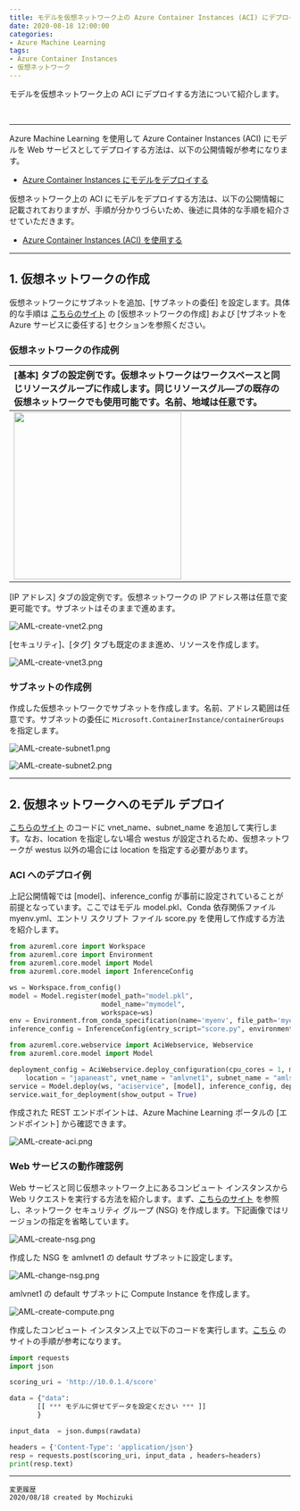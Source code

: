 ```yaml
---
title: モデルを仮想ネットワーク上の Azure Container Instances (ACI) にデプロイする方法について
date: 2020-08-18 12:00:00
categories:
- Azure Machine Learning
tags:
- Azure Container Instances
- 仮想ネットワーク
---
```

モデルを仮想ネットワーク上の ACI にデプロイする方法について紹介します。  
<!-- more -->
<br>

***
Azure Machine Learning を使用して Azure Container Instances (ACI) にモデルを Web サービスとしてデプロイする方法は、以下の公開情報が参考になります。  

- [Azure Container Instances にモデルをデプロイする](https://docs.microsoft.com/ja-jp/azure/machine-learning/how-to-deploy-azure-container-instance)  

仮想ネットワーク上の ACI にモデルをデプロイする方法は、以下の公開情報に記載されておりますが、手順が分かりづらいため、後述に具体的な手順を紹介させていただきます。

- [Azure Container Instances (ACI) を使用する](https://docs.microsoft.com/ja-jp/azure/machine-learning/how-to-enable-virtual-network#use-azure-container-instances-aci)  

---
## 1. 仮想ネットワークの作成
仮想ネットワークにサブネットを追加、[サブネットの委任] を設定します。具体的な手順は [こちらのサイト](https://docs.microsoft.com/ja-jp/azure/virtual-network/manage-subnet-delegation) の [仮想ネットワークの作成] および [サブネットを Azure サービスに委任する] セクションを参照ください。

### 仮想ネットワークの作成例
|[基本] タブの設定例です。仮想ネットワークはワークスペースと同じリソースグループに作成します。同じリソースグル―プの既存の仮想ネットワークでも使用可能です。名前、地域は任意です。|
|:--|
|<img src="https://jpmlblog.github.io/images/AML-deploy-aci-vnet/AML-create-vnet1.png" width=300px>|

[IP アドレス] タブの設定例です。仮想ネットワークの IP アドレス帯は任意で変更可能です。サブネットはそのままで進めます。  

![AML-create-vnet2.png](https://jpmlblog.github.io/images/AML-deploy-aci-vnet/AML-create-vnet2.png)

[セキュリティ]、[タグ] タブも既定のまま進め、リソースを作成します。

![AML-create-vnet3.png](https://jpmlblog.github.io/images/AML-deploy-aci-vnet/AML-create-vnet3.png)

### サブネットの作成例
作成した仮想ネットワークでサブネットを作成します。名前、アドレス範囲は任意です。サブネットの委任に `Microsoft.ContainerInstance/containerGroups` を指定します。  

![AML-create-subnet1.png](https://jpmlblog.github.io/images/AML-deploy-aci-vnet/AML-create-subnet1.png)

![AML-create-subnet2.png](https://jpmlblog.github.io/images/AML-deploy-aci-vnet/AML-create-subnet2.png)


---
## 2. 仮想ネットワークへのモデル デプロイ
[こちらのサイト](https://docs.microsoft.com/ja-jp/azure/machine-learning/how-to-deploy-azure-container-instance#using-the-sdk) のコードに vnet_name、subnet_name を追加して実行します。なお、location を指定しない場合 westus が設定されるため、仮想ネットワークが westus 以外の場合には location を指定する必要があります。  

### ACI へのデプロイ例
上記公開情報では [model]、inference_config が事前に設定されていることが前提となっています。ここではモデル model.pkl、Conda 依存関係ファイル myenv.yml、エントリ スクリプト ファイル score.py を使用して作成する方法を紹介します。  

```Python
from azureml.core import Workspace
from azureml.core import Environment
from azureml.core.model import Model
from azureml.core.model import InferenceConfig

ws = Workspace.from_config()
model = Model.register(model_path="model.pkl",
                       model_name="mymodel",
                       workspace=ws)
env = Environment.from_conda_specification(name='myenv', file_path='myenv.yml')
inference_config = InferenceConfig(entry_script="score.py", environment=env)
```

```Python
from azureml.core.webservice import AciWebservice, Webservice
from azureml.core.model import Model

deployment_config = AciWebservice.deploy_configuration(cpu_cores = 1, memory_gb = 1,
    location = "japaneast", vnet_name = "amlvnet1", subnet_name = "amlsubnet1")
service = Model.deploy(ws, "aciservice", [model], inference_config, deployment_config)
service.wait_for_deployment(show_output = True)
```

作成された REST エンドポイントは、Azure Machine Learning ポータルの [エンドポイント] から確認できます。  

![AML-create-aci.png](https://jpmlblog.github.io/images/AML-deploy-aci-vnet/AML-create-aci.png)  

### Web サービスの動作確認例
Web サービスと同じ仮想ネットワーク上にあるコンピュート インスタンスから Web リクエストを実行する方法を紹介します。まず、[こちらのサイト](https://docs.microsoft.com/ja-jp/azure/machine-learning/how-to-enable-virtual-network#compute-clusters--instances) を参照し、ネットワーク セキュリティ グループ (NSG) を作成します。下記画像ではリージョンの指定を省略しています。  

![AML-create-nsg.png](https://jpmlblog.github.io/images/AML-deploy-aci-vnet/AML-create-nsg.png)  

作成した NSG を amlvnet1 の default サブネットに設定します。  

![AML-change-nsg.png](https://jpmlblog.github.io/images/AML-deploy-aci-vnet/AML-change-nsg.png)  

amlvnet1 の default サブネットに Compute Instance を作成します。  

![AML-create-compute.png](https://jpmlblog.github.io/images/AML-deploy-aci-vnet/AML-create-compute.png)  

作成したコンピュート インスタンス上で以下のコードを実行します。[こちら](https://docs.microsoft.com/ja-jp/azure/machine-learning/how-to-consume-web-service#call-the-service-python) のサイトの手順が参考になります。  

```Python
import requests
import json

scoring_uri = 'http://10.0.1.4/score'

data = {"data":
       [[ *** モデルに併せてデータを設定ください *** ]]
       }

input_data  = json.dumps(rawdata)

headers = {'Content-Type': 'application/json'}
resp = requests.post(scoring_uri, input_data , headers=headers)
print(resp.text)
```

***
`変更履歴`  
`2020/08/18 created by Mochizuki`  